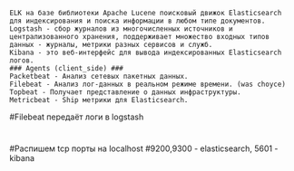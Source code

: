 ```
ELK на базе библиотеки Apache Lucene поисковый движок Elasticsearch для индексирования и поиска информации в любом типе документов.
Logstash - сбор журналов из многочисленных источников и централизованного хранения, поддерживает множество входных типов данных - журналы, метрики разных сервисов и служб.
Kibana - это веб-интерфейс для вывода индексированных Elasticsearch логов. 
### Agents (client_side) ###
Packetbeat - Анализ сетевых пакетных данных.
Filebeat - Анализ лог-данных в реальном режиме времени. (was choyce)
Topbeat - Получает представление о данных инфраструктуры.
Metricbeat - Ship метрики для Elasticsearch.
```
#Filebeat передаёт логи в logstash
#

#Распишем tcp порты на localhost
#9200,9300 - elasticsearch, 5601 - kibana

